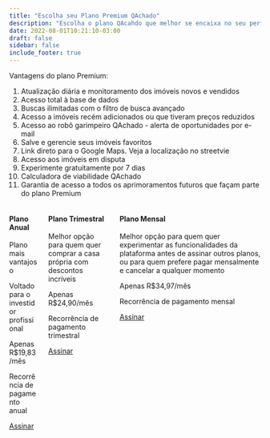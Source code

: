 ```yaml
---
title: "Escolha seu Plano Premium QAchado"
description: "Escolha o plano QAcahdo que melhor se encaixa no seu perfil."
date: 2022-08-01T10:21:10-03:00
draft: false
sidebar: false
include_footer: true
---
```


Vantagens do plano Premium:

1. Atualização diária e monitoramento dos imóveis novos e vendidos
2. Acesso total à base de dados
3. Buscas ilimitadas com o filtro de busca avançado
4. Acesso a imóveis recém adicionados ou que tiveram preços reduzidos
5. Acesso ao robô garimpeiro QAchado - alerta de oportunidades por e-mail
6. Salve e gerencie seus imóveis favoritos
7. Link direto para o Google Maps. Veja a localização no streetvie
8. Acesso aos imóveis em disputa
9. Experimente gratuitamente por 7 dias
10. Calculadora de viabilidade QAchado 
11. Garantia de acesso a todos os aprimoramentos futuros que façam parte do plano Premium

 <div class="content-wrapper">
      <div class="columns">
        <div class="column is-one-third">
          <div class="feature-card is-bordered has-text-centered revealOnScroll delay-1" data-animation="fadeInLeft">
            <div class="card-title">
              <h4>Plano Anual</h4>
            </div>
            <div class="card-text">
                <p>Plano mais vantajoso</p>
                <p>Voltado para o investidor profissional</p>
                <p>Apenas R$19,83/mês</p>
                <p>Recorrência de pagamento anual</p>
            </div>
            <div class="card-action">
              <a href="https://buy.stripe.com/6oE9Ck3oc59N6dy3ck" class="button btn-align-md accent-btn raised">Assinar</a>
            </div>
           </div>
          </div>
          <div class="column is-one-third">
          <div class="feature-card is-bordered has-text-centered revealOnScroll delay-1" data-animation="fadeInLeft">
            <div class="card-title">
              <h4>Plano Trimestral</h4>
            </div>
            <div class="card-text">
                <p>Melhor opção para quem quer comprar a casa própria com descontos incríveis</p>
                <p>Apenas R$24,90/mês</p>
                <p>Recorrência de pagamento trimestral</p>
            </div>
            <div class="card-action">
              <a href="https://buy.stripe.com/14k5m4bUIbybgScdQZ" class="button btn-align-md accent-btn raised">Assinar</a>
            </div>
          </div>
        </div>
        <div class="column is-one-third">
          <div class="feature-card is-bordered has-text-centered revealOnScroll delay-1" data-animation="fadeInLeft">
            <div class="card-title">
              <h4>Plano Mensal</h4>
            </div>
            <div class="card-text">
                <p>Melhor opção para quem quer experimentar as funcionalidades da plataforma antes de assinar outros planos, ou para quem prefere pagar mensalmente e cancelar a qualquer momento</p>
                <p>Apenas R$34,97/mês</p>
                <p>Recorrência de pagamento mensal</p>
            </div>
            <div class="card-action">
              <a href="https://buy.stripe.com/28o6q86AofOrcBWfZ8" class="button btn-align-md accent-btn raised">Assinar</a>
            </div>
          </div>
        </div>
      </div>
 </div>
        

